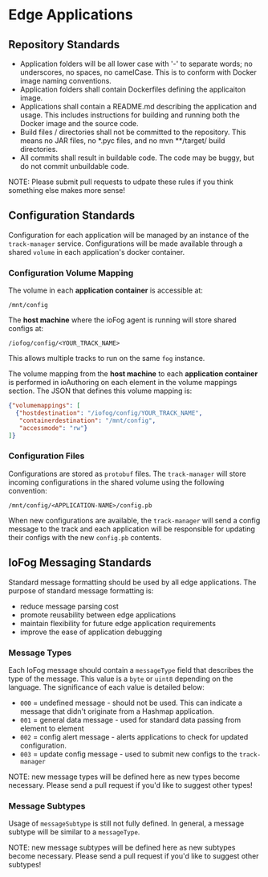 # Edge Applications

## Repository Standards
- Application folders will be all lower case with '-' to separate words; no underscores, no spaces, no camelCase. This is to conform with Docker image naming conventions.
- Application folders shall contain Dockerfiles defining the applicaiton image.
- Applications shall contain a README.md describing the application and usage. This includes instructions for building and running both the Docker image and the source code.
- Build files / directories shall not be committed to the repository. This means no JAR files, no \*.pyc files, and no mvn \*\*/target/ build directories.
- All commits shall result in buildable code. The code may be buggy, but do not commit unbuildable code.


NOTE: Please submit pull requests to udpate these rules if you think something else makes more sense!

## Configuration Standards
Configuration for each application will be managed by an instance of the `track-manager` service. Configurations will be made available through a shared `volume` in each application's docker container. 

### Configuration Volume Mapping
The volume in each **application container** is accessible at:
```
/mnt/config
```

The **host machine** where the ioFog agent is running will store shared configs at:
```
/iofog/config/<YOUR_TRACK_NAME>
```

This allows multiple tracks to run on the same `fog` instance.

The volume mapping from the **host machine** to each **application container** is performed in ioAuthoring on each element in the volume mappings section. The JSON that defines this volume mapping is:
```json
{"volumemappings": [
  {"hostdestination": "/iofog/config/YOUR_TRACK_NAME", 
   "containerdestination": "/mnt/config", 
   "accessmode": "rw"}
]}
```

### Configuration Files
Configurations are stored as `protobuf` files. The `track-manager` will store incoming configurations in the shared volume using the following convention:
```
/mnt/config/<APPLICATION-NAME>/config.pb
```

When new configurations are available, the `track-manager` will send a config message to the track and each application will be responsible for updating their configs with the new `config.pb` contents.

## IoFog Messaging Standards
Standard message formatting should be used by all edge applications. The purpose of standard message formatting is:

- reduce message parsing cost
- promote reusability between edge applications
- maintain flexibility for future edge application requirements
- improve the ease of application debugging

### Message Types
Each IoFog message should contain a `messageType` field that describes the type of the message. This value is a `byte` or `uint8` depending on the language. The significance of each value is detailed below:

* `000` = undefined message - should not be used. This can indicate a message that didn't originate from a Hashmap application.
* `001` = general data message - used for standard data passing from element to element
* `002` = config alert message - alerts applications to check for updated configuration.
* `003` = update config message - used to submit new configs to the `track-manager`

NOTE: new message types will be defined here as new types become necessary. Please send a pull request if you'd like to suggest other types!

### Message Subtypes
Usage of `messageSubtype` is still not fully defined. In general, a message subtype will be similar to a `messageType`.

NOTE: new message subtypes will be defined here as new subtypes become necessary. Please send a pull request if you'd like to suggest other subtypes!